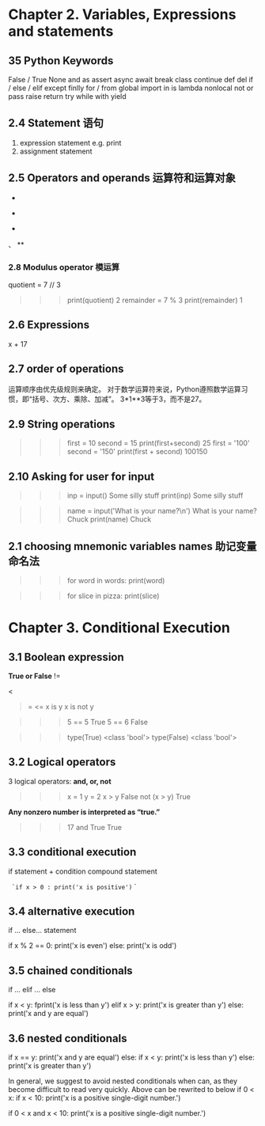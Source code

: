 
# Chapter 2. Variables, Expressions and statements 

## 35 Python Keywords 
False / True
None 
and 
as 
assert 
async 
await 
break 
class 
continue
def
del
if / else / elif
except 
finlly 
for / from 
global 
import 
in
is 
lambda 
nonlocal 
not 
or 
pass 
raise 
return
try 
while 
with yield 

## 2.4 Statement 语句

1. expression statement e.g. print
2. assignment statement 

## 2.5 Operators and operands 运算符和运算对象
+
-
*
、
**
### 2.8 Modulus operator  模运算

quotient = 7 // 3
>>> print(quotient)
2
>>> remainder = 7 % 3
>>> print(remainder)
1

## 2.6 Expressions 
x + 17

## 2.7 order of operations 
运算顺序由优先级规则来确定。 对于数学运算符来说，Python遵照数学运算习惯，即“括号、次方、乘除、加减”。
    3*1**3等于3，而不是27。

## 2.9 String operations
>>> first = 10
>>> second = 15
>>> print(first+second)
25
>>> first = '100'
>>> second = '150'
>>> print(first + second)
100150

## 2.10 Asking for user for input 
>>> inp = input()
Some silly stuff
>>> print(inp)
Some silly stuff

>>> name = input('What is your name?\n')
What is your name?
Chuck
>>> print(name)
Chuck

## 2.1 choosing mnemonic variables names 助记变量命名法
>>>for word in words:
>>>     print(word)

>>>for slice in pizza:
>>>     print(slice)

# Chapter 3. Conditional Execution 
## 3.1 Boolean expression 
**True or False**
!= 
>
<
>= 
<=
x is y
x is not y

>>> 5 == 5
True
>>> 5 == 6
False

>>> type(True)
<class 'bool'>
>>> type(False)
<class 'bool'>

## 3.2 Logical operators
3 logical operators: **and, or, not**

>>> x = 1
>>> y = 2
>>> x > y
False
>>> not (x > y)
True

**Any nonzero number is interpreted as “true.”**
>>> 17 and True
True

## 3.3 conditional execution 
if statement + condition 
compound statement 

`` `if x > 0 :
        print('x is positive')`` `

## 3.4 alternative execution 
if ... else... statement 

if x % 2 == 0:
    print('x is even')
else:
    print('x is odd')

## 3.5 chained conditionals 
if ... elif ... else 

if x < y:
    fprint('x is less than y')
elif x > y:
    print('x is greater than y')
else:
    print('x and y are equal')

## 3.6 nested conditionals 

if x == y:
    print('x and y are equal')
else:
    if x < y:
        print('x is less than y')
    else:
        print('x is greater than y')

In general, we suggest to avoid nested conditionals when can, as they become difficult to read very quickly. Above can be rewrited to below 
if 0 < x:
    if x < 10:
        print('x is a positive single-digit number.')

if 0 < x and x < 10:
    print('x is a positive single-digit number.')